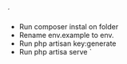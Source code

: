 ´
- Run composer instal on folder
- Rename env.example to env.
- Run php artisan key:generate
- Run php artisa serve `
